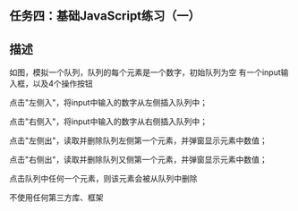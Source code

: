 
## 任务四：基础JavaScript练习（一） ##
## 描述
如图，模拟一个队列，队列的每个元素是一个数字，初始队列为空
有一个input输入框，以及4个操作按钮

点击"左侧入"，将input中输入的数字从左侧插入队列中；

点击"右侧入"，将input中输入的数字从右侧插入队列中；

点击"左侧出"，读取并删除队列左侧第一个元素，并弹窗显示元素中数值；

点击"右侧出"，读取并删除队列又侧第一个元素，并弹窗显示元素中数值；

点击队列中任何一个元素，则该元素会被从队列中删除

不使用任何第三方库、框架